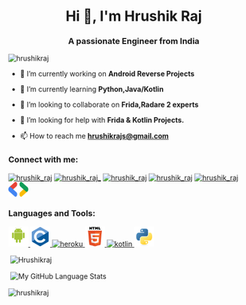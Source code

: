 <h1 align="center">Hi 👋, I'm Hrushik Raj</h1>
<h3 align="center">A passionate Engineer from India</h3>

<p align="left"> <img src="https://komarev.com/ghpvc/?username=hrushikraj&label=Profile%20views&color=0e75b6&style=flat" alt="hrushikraj" /> </p>

- 🔭 I’m currently working on **Android Reverse Projects**

- 🌱 I’m currently learning **Python,Java/Kotlin**

- 👯 I’m looking to collaborate on **Frida,Radare 2 experts**

- 🤝 I’m looking for help with **Frida & Kotlin Projects.**

- 📫 How to reach me **hrushikrajs@gmail.com**

<h3 align="left">Connect with me:</h3>
<p align="left">
<a href="https://twitter.com/hrushik_raj" target="blank"><img align="center" src="https://raw.githubusercontent.com/rahuldkjain/github-profile-readme-generator/master/src/images/icons/Social/twitter.svg" alt="hrushik_raj" height="30" width="40" /></a>
<a href="https://instagram.com/hrushik_raj_" target="blank"><img align="center" src="https://raw.githubusercontent.com/rahuldkjain/github-profile-readme-generator/master/src/images/icons/Social/instagram.svg" alt="hrushik_raj_" height="30" width="40" /></a>
<a href="https://www.hackerrank.com/hrushik_raj" target="blank"><img align="center" src="https://raw.githubusercontent.com/rahuldkjain/github-profile-readme-generator/master/src/images/icons/Social/hackerrank.svg" alt="hrushik_raj" height="30" width="40" /></a>
  <a href="https://www.linkedin.com/in/hrushikrajs/" target="blank"><img align="center" src="https://raw.githubusercontent.com/rahuldkjain/github-profile-readme-generator/master/src/images/icons/Social/linked-in-alt.svg" alt="hrushik_raj" height="30" width="40" /></a>
    <a href="https://t.me/lazyhacker25/" target="blank"><img align="center" src="https://upload.wikimedia.org/wikipedia/commons/8/82/Telegram_logo.svg" alt="hrushik_raj" height="30" width="40" /></a>
   <a href="https://g.dev/hrushikrajs" target="blank"><img align="center" src="https://github.com/Hrushikraj/Hrushikraj/blob/main/src/developers_google.svg" alt="hrushik_raj" height="30" width="40" /></a>  
</p>

<h3 align="left">Languages and Tools:</h3>
<p align="left"> <a href="https://developer.android.com" target="_blank" rel="noreferrer"> <img src="https://raw.githubusercontent.com/devicons/devicon/master/icons/android/android-original-wordmark.svg" alt="android" width="40" height="40"/> </a> <a href="https://www.cprogramming.com/" target="_blank" rel="noreferrer"> <img src="https://raw.githubusercontent.com/devicons/devicon/master/icons/c/c-original.svg" alt="c" width="40" height="40"/> </a> <a href="https://heroku.com" target="_blank" rel="noreferrer"> <img src="https://www.vectorlogo.zone/logos/heroku/heroku-icon.svg" alt="heroku" width="40" height="40"/> </a> <a href="https://www.w3.org/html/" target="_blank" rel="noreferrer"> <img src="https://raw.githubusercontent.com/devicons/devicon/master/icons/html5/html5-original-wordmark.svg" alt="html5" width="40" height="40"/> </a> <a href="https://kotlinlang.org" target="_blank" rel="noreferrer"> <img src="https://www.vectorlogo.zone/logos/kotlinlang/kotlinlang-icon.svg" alt="kotlin" width="40" height="40"/> </a> <a href="https://www.python.org" target="_blank" rel="noreferrer"> <img src="https://raw.githubusercontent.com/devicons/devicon/master/icons/python/python-original.svg" alt="python" width="40" height="40"/> </a>  </p>


<p>&nbsp;<img align="center" src="https://github-readme-stats.vercel.app/api/?username=Hrushikraj&count_private=true&theme=tokyonight&showicons=true" alt="Hrushikraj" /> </p>
<p>&nbsp;<img align="center" src="https://github-readme-stats.vercel.app/api/top-langs/?username=Hrushikraj&langs_count=5&theme=tokyonight" alt="My GitHub Language Stats" /> </p>


<p><img align="center" src="https://github-readme-streak-stats.herokuapp.com/?user=hrushikraj&" alt="hrushikraj" /></p>
